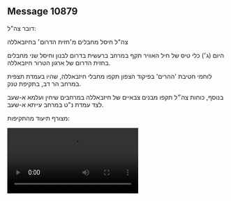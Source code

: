 ## Message 10879

דובר צה"ל:

צה"ל חיסל מחבלים מ׳חזית הדרום׳ בחיזבאללה

היום (ג׳) כלי טיס של חיל האוויר תקף במרחב ברעשית בדרום לבנון וחיסל שני מחבלים בחזית הדרום של ארגון הטרור חיזבאללה.

לוחמי חטיבת 'ההרים' בפיקוד הצפון תקפו מחבלי חיזבאללה, שהיו בעמדת תצפית במרחב הר דב, בתקיפת טנק.

בנוסף, כוחות צה״ל תקפו מבנים צבאיים של חיזבאללה במרחבים שיחין ועלמא א-שעב לצד עמדת נ"ט במרחב עייתא א-שעב.

מצורף תיעוד מהתקיפות:

![Video](https://data.iron-swords.co.il/2024/August/13/10879/10879_media.mp4)
